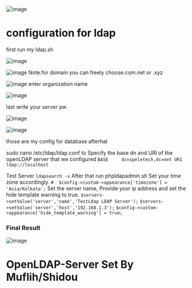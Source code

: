 ![image](https://github.com/user-attachments/assets/b71c3515-423b-42ea-8903-eec4ffa1c71b)



<h1>configuration for ldap </h1>
first run my ldap.sh

![image](https://github.com/user-attachments/assets/830b3848-4078-40ca-b4f5-4156592ae792)



![image](https://github.com/user-attachments/assets/9f021b77-fbaf-437f-897c-e4e76fdba6fc)
Note:for domain you can freely choose.com.net or .xyz

![image](https://github.com/user-attachments/assets/2f7db32f-d586-40f0-be9a-5cae16a8286c)
enter organization name

![image](https://github.com/user-attachments/assets/d8807384-31cc-4e77-842f-11c2c27365da)

last write your server pw

![image](https://github.com/user-attachments/assets/6131506e-4f52-44a6-bbd4-16035131647d)

![image](https://github.com/user-attachments/assets/122aec29-1b52-45ea-ab1d-65f76a14b029)

those are my config for database
afterhat 

sudo nano /etc/ldap/ldap.conf
to Specify the base dn and URI of the openLDAP server that we configured
`BASE     dc=speletech,dc=net
URI      ldap://localhost`

Test Server
`ldapsearch -x`
After that run phpldapadmin.sh
Set your time zone accordingly.
`#  $config->custom->appearance['timezone'] = 'Asia/Kolkata';`
Set the server name, Provide your ip address and set the hide template warning to true.
`$servers->setValue('server','name','TestLdap LDAP Server');`
`$servers->setValue('server','host','192.168.1.3');`
`$config->custom->appearance['hide_template_warning'] = true;`

<h3>Final Result</h3>

![image](https://github.com/user-attachments/assets/b71c3515-423b-42ea-8903-eec4ffa1c71b)

# OpenLDAP-Server Set By Muflih/Shidou
